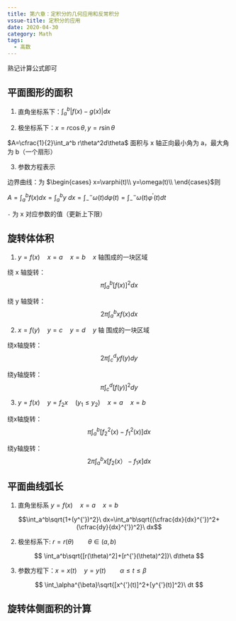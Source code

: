 ```yaml
---
title: 第六章：定积分的几何应用和反常积分
vssue-title: 定积分的应用
date: 2020-04-30
category: Math
tags:
  - 高数
---
```


熟记计算公式即可

<!-- more -->

## 平面图形的面积

1. 直角坐标系下：$\int_a^b|f(x)-g(x)|dx$

2. 极坐标系下：$x=r\cos\theta,y=r\sin\theta$

$A=\cfrac{1}{2}\int_a^b r\theta^2d\theta$
面积与 x 轴正向最小角为 a，最大角为 b（一个扇形）

3. 参数方程表示

边界曲线：为 $\begin{cases}
  x=\varphi(t)\\
  y=\omega(t)\\
\end{cases}$则

$\displaystyle A=\int_a^bf(x)dx=\int_a^by\ dx=\int_{-}^{-} \omega(t)d\varphi(t)=\int_{-}^{-} \omega(t)\varphi^{'}(t)dt$

`-` 为 x 对应参数的值（更新上下限）

## 旋转体体积

1. $y=f(x)\quad x=a\quad x=b\quad x$ 轴围成的一块区域

绕 x 轴旋转： $$\pi\int_a^b[f(x)]^{2}dx$$

绕 y 轴旋转：$$2\pi\int_a^bxf(x)dx$$

2. $x=f(y)\quad y=c \quad y=d \quad y$ 轴 围成的一块区域

绕x轴旋转：$$2\pi\int_c^dyf(y)dy$$

绕y轴旋转： $$\pi\int_c^d[f(y)]^{2}dy$$

3. $y=f(x)\quad y=f_2x\quad (y_1\leq y_2)\quad x=a\quad x=b$

绕x轴旋转：$$\pi\int_a^b[f_2^2(x)-f_1^{2}(x)]dx$$

绕y轴旋转：$$2\pi\int_a^bx[f_2(x）-f_1x]dx$$

## 平面曲线弧长

1. 直角坐标系 $y=f(x)\quad x=a\quad x=b\quad$

$$\int_a^b\sqrt{1+(y^{'})^2}\ dx=\int_a^b\sqrt{(\cfrac{dx}{dx}^{'})^2+(\cfrac{dy}{dx}^{'})^2}\ dx$$

2. 极坐标系下: $r=r(\theta)\qquad \theta\in (a,b)$

$$
\int_a^b\sqrt{[r(\theta)^2]+[r^{'}(\theta)^2]}\ d\theta
$$

3. 参数方程下：$x=x(t)\quad y=y(t) \qquad \alpha\leq t \leq\beta$
  
$$
\int_\alpha^{\beta}\sqrt{[x^{'}(t)]^2+[y^{'}(t)]^2}\ dt
$$

## 旋转体侧面积的计算




